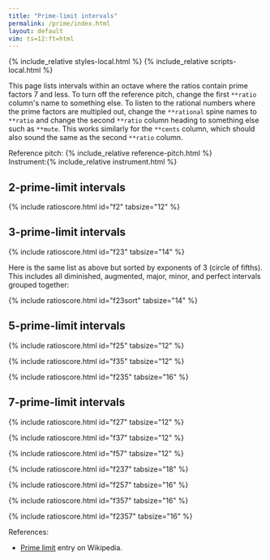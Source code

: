 ```yaml
---
title: "Prime-limit intervals"
permalink: /prime/index.html
layout: default
vim: ts=12:ft=html
---
```


{% include_relative styles-local.html %}
{% include_relative scripts-local.html %}

This page lists intervals within an octave where the ratios contain
prime factors 7 and less.  To turn off the reference pitch, change
the first `**ratio` column's name to something else.  To listen to
the rational numbers where the prime factors are multipled out,
change the `**rational` spine names to `**ratio` and change the
second `**ratio` column heading to something else such as `**mute`.
This works similarly for the `**cents` column, which should also
sound the same as the second `**ratio` column.


<nobr><label for="reference">Reference&nbsp;pitch:&nbsp;</label>{% include_relative reference-pitch.html %}</nobr>
<nobr><label for="instrument">Instrument:</label>{% include_relative instrument.html %}</nobr>

<h2 data-sidebar="2-limit"> 2-prime-limit intervals </h2>

{% include ratioscore.html id="f2" tabsize="12" %}
<script type="application/x-ratioscore" id="f2">
!! prime factors of 2 only
**dtime	**ratio	**ratio	**cents
*MM60	*Iclars	*Iclars	*Iclars
*	*ref:C4	*ref:C4	*ref:C4
1	1	1	0c
1	1	2	1200.00c
*-	*-	*-	*-
</script>

<h2 data-sidebar="3-limit"> 3-prime-limit intervals </h2>

{% include ratioscore.html id="f23" tabsize="14" %}
<script type="application/x-ratioscore" id="f23">
!! prime factors of 2 and 3 only
**dtime	**ratio	**ratio	**rational	**cents	**name
*MM60	*Iclars	*Iclars	*Iclars	*Iclars	*
*	*ref:C4	*ref:C4	*ref:C4	*ref:C4	*
1	1	2^11 : 3^7	2048/2187	-113.69c	d1|C♭
1	1	2^20 : 3^12	524288/531441	-23.46c	d2|D𝄫
1	1	3^0  : 2^0	1/1	0c	P1|C
1	1	2^8  : 3^5	256/243	90.22c	m2|D♭
1	1	3^7  : 2^11	2187/2048	113.69c	A1|C♯
1	1	2^16 : 3^10	65536/59049	180.45c	d3|E𝄫
1	1	3^2  : 2^3	9/8	203.91c	M2|D
1	1	2^5  : 3^3	32/27	294.14c	m3|E♭
1	1	3^9  : 2^14	19683/16384	317.60c	A2|D♯
1	1	2^13 : 3^8	8192/6561	384.36c	d4|F𝄫
1	1	3^4  : 2^6	81/64	407.82c	M3|E
1	1	2^2  : 3^1	4/3	498.05c	P4|F
1	1	3^11 : 2^17	177147/131072	521.51c	A3|E♯
1	1	2^10 : 3^6	1024/729	588.27c	d5|G♭
1	1	3^6  : 2^9	729/512	611.73c	A4|F♯
1	1	2^18 : 3^11	262144/177147	678.49c	d6|A𝄫
1	1	3^1  : 2^1	3/2	701.96c	P5|G
1	1	2^7  : 3^4	128/81	792.18c	m6|A♭
1	1	3^8  : 2^12	6561/4096	815.64c	A5|G♯
1	1	2^15 : 3^9	32768/19683	882.40c	d7|B𝄫
1	1	3^3  : 2^4	27/16	905.87c	M6|A
1	1	2^4  : 3^2	16/9	996.09c	m7|B♭
1	1	3^10 : 2^15	59049/32768	1019.55c	A6|A♯
1	1	3^5  : 2^7	243/128	1109.78c	M7|B
1	1	3^12 : 2^18	531441/262144	1223.46c	A7|B♯
*-	*-	*-	*-	*-	*-
</script>

Here is the same list as above but sorted by exponents of 3 (circle of fifths).
This includes all diminished, augmented, major, minor, and perfect intervals
grouped together:

{% include ratioscore.html id="f23sort" tabsize="14" %}
<script type="application/x-ratioscore" id="f23sort">
!! prime factors of 2 and 3 only, sorted by exponents of 3

**dtime	**ratio	**ratio	**rational	**cents	**name
*MM60	*Iclars	*Iclars	*Iclars	*Iclars	*
*	*ref:C4	*ref:C4	*ref:C4	*ref:C4	*
1	1	3^12 : 2^18	531441/262144	1223.46c	A7|B♯
1	1	3^11 : 2^17	177147/131072	521.51c	A3|E♯
1	1	3^10 : 2^15	 59049/32768	1019.55c	A6|A♯
1	1	3^9  : 2^14	 19683/16384	317.60c	A2|D♯
1	1	3^8  : 2^12	  6561/4096	815.64c	A5|G♯
1	1	3^7  : 2^11	  2187/2048	113.69c	A1|C♯
1	1	3^6  : 2^9	   729/512	611.73c	A4|F♯
1	1	3^5  : 2^7	   243/128	1109.78c	M7|B
1	1	3^4  : 2^6	    81/64	407.82c	M3|E
1	1	3^3  : 2^4	    27/16	905.87c	M6|A
1	1	3^2  : 2^3	     9/8	203.91c	M2|D
1	1	3^1  : 2^1	     3/2	701.96c	P5|G
1	1	3^0  : 2^0	     1/1	0c	P1|C
1	1	2^2  : 3^1	     4/3	498.05c	P4|F
1	1	2^4  : 3^2	    16/9	996.09c	m7|B♭
1	1	2^5  : 3^3	    32/27	294.14c	m3|E♭
1	1	2^7  : 3^4	   128/81	792.18c	m6|A♭
1	1	2^8  : 3^5	   256/243	90.22c	m2|D♭
1	1	2^10 : 3^6	  1024/729	588.27c	d5|G♭
1	1	2^11 : 3^7	  2048/2187	-113.69c	d1|C♭
1	1	2^13 : 3^8	  8192/6561	384.36c	d4|F𝄫
1	1	2^15 : 3^9	 32768/19683	882.40c	d7|B𝄫
1	1	2^16 : 3^10	 65536/59049	180.45c	d3|E𝄫
1	1	2^18 : 3^11	262144/177147	678.49c	d6|A𝄫
1	1	2^20 : 3^12	524288/531441	-23.46c	d2|D𝄫
*-	*-	*-	*-	*-	*-

</script>

<h2 data-sidebar="5-limit"> 5-prime-limit intervals </h2>

{% include ratioscore.html id="f25" tabsize="12" %}
<script type="application/x-ratioscore" id="f25">
!! prime factors of 2 and 5 only
**dtime	**ratio	**ratio	**rational	**cents
*MM60	*Iclars	*Iclars	*Iclars	*Iclars
*	*ref:C4	*ref:C4	*ref:C4	*ref:C4
1	1	2^ 7 * 5^-3	128/125	41.06c
1	1	2^-2 * 5^ 1	5/4	386.31c
1	1	2^ 5 * 5^-2	32/25	427.37c
1	1	2^-4 * 5^ 2	25/16	772.63c
1	1	2^ 3 * 5^-1	8/5	813.69c
1	1	2^-6 * 5^ 3	125/64	1158.94c
*-	*-	*-	*-	*-
</script>


{% include ratioscore.html id="f35" tabsize="12" %}
<script type="application/x-ratioscore" id="f35">
!! prime factors of 3 and 5 only

**dtime	**ratio	**ratio	**rational	**cents
*MM60	*Iclars	*Iclars	*Iclars	*Iclars
*	*ref:C4	*ref:C4	*ref:C4	*ref:C4
1	1	3^3 : 5^2	27/25	133.24c
1	1	5   : 3	5/3	884.36c
1	1	3^2 : 5	9/5	1017.60c
*-	*-	*-	*-	*-

</script>

{% include ratioscore.html id="f235" tabsize="16" %}
<script type="application/x-ratioscore" id="f235">
!! prime factors of 2, 3 and 5 only
**dtime	**ratio	**ratio	**rational	**cents
*MM60	*Iclars	*Iclars	*Iclars	*Iclars
*	*ref:C4	*ref:C4	*ref:C4	*ref:C4
1	1	3^4     : 2^4*5	81/80	21.51c
1	1	5^2     : 2^3*3	25/24	70.67c
1	1	3^3*5   : 2^7	135/128	92.18c
1	1	2^4     : 3*5	16/15	111.73c
1	1	2^5*5^2 : 3^6	800/729	160.90c
1	1	2*5     : 3*3	10/9	182.40c
1	1	3*5^2   : 2^6	75/64	274.58c
1	1	2*3     : 5	8/5	315.64c
1	1	2^2*5^2 : 3^4	100/12	364.81c
1	1	3^3     : 2^2*5	9/20	519.55c
1	1	5^2     : 2*3^2	25/18	568.72c
1	1	3^2*5   : 2^5	45/32	590.22c
1	1	2^6     : 3^2*5	64/45	609.78c
1	1	2^2*3^2 : 5^2	36/25	631.28c
1	1	2^3*5   : 3^3	40/27	680.45c
1	1	3^4     : 2*5^2	81/50	835.19c
1	1	2^7     : 3*5^2	128/75	925.42c
1	1	2*5^2   : 3^3	50/27	1066.76c
1	1	3*5     : 2^3	15/8	1088.27c
1	1	2^4*3   : 5^2	48/25	1129.33c
1	1	2^5*5   : 3^4	160/81	1178.49c
*-	*-	*-	*-	*-

</script>


<h2 data-sidebar="7-limit"> 7-prime-limit intervals </h2>

{% include ratioscore.html id="f27" tabsize="12" %}
<script type="application/x-ratioscore" id="f27">
!! prime factors of 2 and 7 only
**dtime	**ratio	**ratio	**cents
*MM60	*Iclars	*Iclars	*Iclars
*	*ref:C4	*ref:C4	*ref:C4
1	1	2^3 : 7	231.17c
1	1	2^6 : 7^2	462.35c
1	1	7^2 : 2^5	737.65c
1	1	7   : 2^2	968.83c
*-	*-	*-	*-
</script>


{% include ratioscore.html id="f37" tabsize="12" %}
<script type="application/x-ratioscore" id="f37">
!! prime factors of 3 and 7 only
**dtime	**ratio	**ratio	**cents
*MM60	*Iclars	*Iclars	*Iclars
*	*ref:C4	*ref:C4	*ref:C4
1	1	3^2 : 7	435.08c
1	1	3^4 : 7^2	870.17c
1	1	7^2 : 3^3	1031.79c
*-	*-	*-	*-
</script>


{% include ratioscore.html id="f57" tabsize="12" %}
<script type="application/x-ratioscore" id="f57">
!! prime factors of 5 and 7 only
**dtime	**ratio	**ratio	**cents
*MM60	*Iclars	*Iclars	*Iclars
*	*ref:C4	*ref:C4	*ref:C4
1	1	7   : 5	582.51c
1	1	7^2 : 5^2	1165.02c
*-	*-	*-	*-
</script>


{% include ratioscore.html id="f237" tabsize="18" %}
<script type="application/x-ratioscore" id="f237">
!! prime factors of 2, 3 and 7 only
**dtime	**ratio	**ratio	**cents
*MM60	*Iclars	*Iclars	*Iclars
*	*ref:C4	*ref:C4	*ref:C4
1	1	2^6     : 3^2*7	27.26c
1	1	7^2     : 2^4*3	35.70c
1	1	2^2*7   : 3^3	62.96c
1	1	2*3^3   : 7^2	168.21c
1	1	2^8     : 3^2*5^2	223.46c
1	1	7       : 2*3	266.87c
1	1	2*7^2   : 3^4	329.83c
1	1	3*7     : 2^4	470.78c
1	1	7^2     : 2^2*3^2	533.74c
1	1	2^4*7   : 3^4	561.01c
1	1	3^4     : 2^3*7	638.99c
1	1	2^3*3^2 : 7^2	666.26c
1	1	2^5     : 3*7	729.22c
1	1	2*7     : 3^2	764.92c
1	1	2^2*3   : 7	933.13c
1	1	3^3     : 2*7	1137.04c
1	1	2^5*3   : 7^2	1164.30c
1	1	3^2*7   : 2^5	1172.74c
*-	*-	*-	*-
</script>


{% include ratioscore.html id="f257" tabsize="16" %}
<script type="application/x-ratioscore" id="f257">
!! prime factors of 2, 5, and 7 only
**dtime	**ratio	**ratio	**cents
*MM60	*Iclars	*Iclars	*Iclars
*	*ref:C4	*ref:C4	*ref:C4
1	1	2*5^2 : 7^2	34.98c
1	1	5*7   : 2^5	155.14c
1	1	2^2*7 : 5^2	196.20c
1	1	7^2   : 2^3*5	351.34c
1	1	2*5   : 7	617.49c
1	1	2^4*5 : 7^2	848.66c
1	1	5^2   : 2*7	1003.80c
1	1	2^6   : 5*7	1044.86c
*-	*-	*-	*-
</script>


{% include ratioscore.html id="f357" tabsize="16" %}
<script type="application/x-ratioscore" id="f357">
!! prime factors of 3, 5, and 7 only
**dtime	**ratio	**ratio	**cents
*MM60	*Iclars	*Iclars	*Iclars
*	*ref:C4	*ref:C4	*ref:C4
1	1	7^2   : 3^2*5	147.43c
1	1	5^2   : 3*7	301.85c
1	1	5*7   : 3^3	449.28c
1	1	3*5^2 : 7^2	736.93c
*-	*-	*-	*-
</script>


{% include ratioscore.html id="f2357" tabsize="16" %}
<script type="application/x-ratioscore" id="f2357">
!! prime factors of 2, 3, 5 and 7 only
**dtime	**ratio	**ratio	**cents
*MM60	*Iclars	*Iclars	*Iclars
*	*ref:C4	*ref:C4	*ref:C4
1	1	2^2*3^2 : 5*7	48.77c
1	1	3*7     : 2^2*5	84.47c
1	1	3*5     : 2*7	119.44c
1	1	3^4     : 2*5*7	252.68c
1	1	2^2*3*5 : 7^2	350.62c
1	1	2^3*7   : 3^2*5	378.60c
1	1	3^2*7   : 2*5^2	400.11c
1	1	2^4*5   : 3^2*7	413.58c
1	1	2*7^2   : 3*5^2	463.07c
1	1	3*5^2   : 2^3*7	505.76c
1	1	2^4*3   : 5*7	546.82c
1	1	5*7     : 2^3*3	653.19c
1	1	2^4*7   : 3*5^2	694.24c
1	1	2*3^3   : 5*7	750.73c
1	1	3^2*7   : 2^3*5	786.42c
1	1	2^2*5^2 : 3^2*7	799.89c
1	1	3^2*5   : 2^2*7	821.40c
1	1	7^2     : 2*3*5	849.38c
1	1	2*3*7   : 5^2	898.15c
1	1	2^2*5*7 : 3^4	947.32c
1	1	2*3^2*5 : 7^2	1052.57c
1	1	2^2*7   : 3*5	1080.56c
1	1	2^3*5   : 3*7	1115.53c
1	1	5*7     : 2*3^2	1151.23c
*-	*-	*-	*-
</script>


References:

<ul>
<li> <a name="_blank" href="https://en.wikipedia.org/wiki/Limit_(music)#Prime_limit">Prime limit</a> entry on Wikipedia.</li>
</ul>


